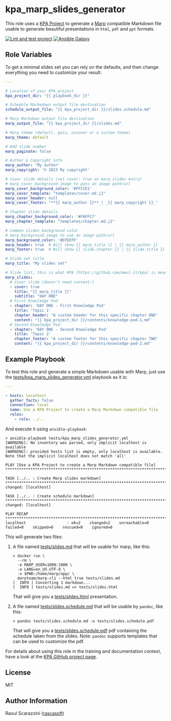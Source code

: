 kpa_marp_slides_generator
=========================

This role uses a [KPA Project](https://github.com/mmul-it/kpa) to generate a
[Marp](https://marp.app/#get-started) compatible Markdown file usable to
generate beautiful presentations in `html`, `pdf` and `ppt` formats.

[![Lint and test project](https://github.com/mmul-it/kpa_marp_slides_generator/actions/workflows/main.yml/badge.svg)](https://github.com/mmul-it/kpa_marp_slides_generator/actions/workflows/main.yml)
[![Ansible Galaxy](https://img.shields.io/badge/ansible--galaxy-kpa_marp_slides_generator-blue.svg)](https://galaxy.ansible.com/mmul/kpa_marp_slides_generator)


Role Variables
--------------

To get a minimal slides set you can rely on the defaults, and then change
everything you need to customize your result:

```yaml
---

# Location of your KPA project
kpa_project_dir: "{{ playbook_dir }}"

# Schedule Markedown output file destination
schedule_output_file: "{{ kpa_project_dir }}/slides.schedule.md"

# Marp Markdown output file destination
marp_output_file: "{{ kpa_project_dir }}/slides.md"

# Marp theme (default, gaia, uncover or a custom theme)
marp_theme: default

# Add slide number
marp_paginate: false

# Author & Copyright info
marp_author: 'My author'
marp_copyright: '© 2023 My copyright'

# Cover slide details (set cover: true on marp_slides entry)
# marp_cover_background_image to pass an image path/url
marp_cover_background_color: '#FFCCE1'
marp_cover_template: "templates/cover.md.j2"
marp_cover_header: null
marp_cover_footer: "**{{ marp_author }}** | _{{ marp_copyright }}_"

# Chapter slide details
marp_chapter_background_color: '#FAFFC7'
marp_chapter_template: "templates/chapter.md.j2"

# Common slides background color
# marp_background_image to use an image path/url
marp_background_color: '#D7EEFF'
marp_header: true  # Will show {{ marp_title }} | {{ marp_author }}
marp_footer: true  # Will show {{ slide.chapter }} | {{ slide.title }}

# Slide set title
marp_title: "My slides set"

# Slide list, this is what KPA (https://github.com/mmul-it/kpa) is meant for
marp_slides:
  # Cover slide (doesn't need content:)
  - cover: true
    title: "{{ marp_title }}"
    subtitle: "DAY ONE"
  # First Knowledge Pod
  - chapter: 'DAY ONE - First Knowledge Pod'
    title: 'Topic 1'
    chapter_header: "A custom header for this specific chapter ONE"
    content: "{{ kpa_project_dir }}/contents/knowledge-pod-1.md"
  # Second Knowledge Pod
  - chapter: 'DAY ONE - Second Knowledge Pod'
    title: 'Topic 2'
    chapter_footer: "A custom footer for this specific chapter TWO"
    content: "{{ kpa_project_dir }}/contents/knowledge-pod-2.md"
```

Example Playbook
----------------

To test this role and generate a simple Markdown usable with Marp, just use the
[tests/kpa_marp_slides_generator.yml](tests/kpa_marp_slides_generator.yml)
playbook as it is:

```yaml
---

- hosts: localhost
  gather_facts: false
  connection: local
  name: Use a KPA Project to create a Marp Markdown compatible file
  roles:
    - role: ../..
```

And execute it using `ansible-playbook`:

```console
> ansible-playbook tests/kpa_marp_slides_generator.yml
[WARNING]: No inventory was parsed, only implicit localhost is available
[WARNING]: provided hosts list is empty, only localhost is available. Note that the implicit localhost does not match 'all'

PLAY [Use a KPA Project to create a Marp Markdown compatible file] *******************************************************************************************************

TASK [../.. : Create Marp slides markdown] ****************************************************************************************************************
changed: [localhost]

TASK [../.. : Create schedule markdown] *******************************************************************************************************************
changed: [localhost]

PLAY RECAP ************************************************************************************************************************************************
localhost                  : ok=2    changed=2    unreachable=0    failed=0    skipped=0    rescued=0    ignored=0
```

This will generate two files:

1. A file named [tests/slides.md](tests/slides.md) that will be usable for marp,
   like this:

   ```console
   > docker run \
     --rm \
     -e MARP_USER=1000:1000 \
     -e LANG=en_US.UTF-8 \
     -v $PWD:/home/marp/app/ \
     marpteam/marp-cli --html true tests/slides.md
   [  INFO ] Converting 1 markdown...
   [  INFO ] tests/slides.md => tests/slides.html
   ```

   That will give you a [tests/slides.html](tests/slides.html) presentation.

2. A file named [tests/slides.schedule.md](tests/slides.schedule.md) that will
   be usable by `pandoc`, like this:

   ```console
   > pandoc tests/slides.schedule.md -o tests/slides.schedule.pdf
   ```

   That will give you a [tests/slides.schedule.pdf](tests/slides.schedule.pdf)
   pdf containing the schedule taken from the slides.
   Note: `pandoc` supports templates that can be used to customize the pdf.

For details about using this role in the training and documentation context,
have a look at the [KPA GitHub project page](https://github.com/mmul-it/kpa).

License
-------

MIT

Author Information
------------------

Raoul Scarazzini ([rascasoft](https://github.com/rascasoft))

